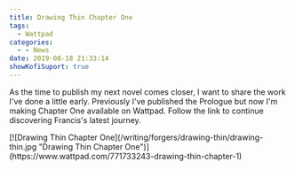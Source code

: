 ```yaml
---
title: Drawing Thin Chapter One
tags: 
  - Wattpad
categories:
  - - News
date: 2019-08-18 21:33:14
showKofiSuport: true
---
```


As the time to publish my next novel comes closer, I want to share the work I've done a little early.  Previously I've published the Prologue but now I'm making Chapter One available on Wattpad.  Follow the link to continue discovering Francis's latest journey.<!-- more -->
<div class="center">[![Drawing Thin Chapter One](/writing/forgers/drawing-thin/drawing-thin.jpg "Drawing Thin Chapter One")](https://www.wattpad.com/771733243-drawing-thin-chapter-1)</div>